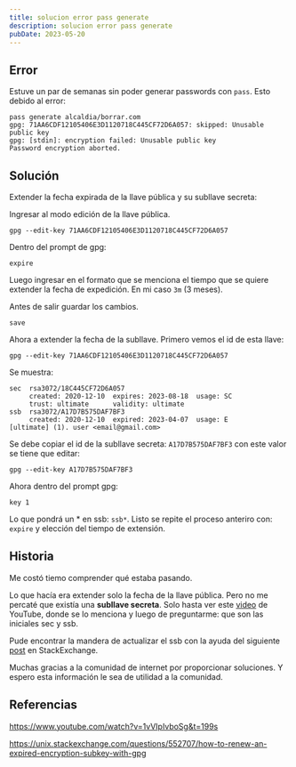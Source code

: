```yaml
---
title: solucion error pass generate
description: solucion error pass generate
pubDate: 2023-05-20
---
```


## Error

Estuve un par de semanas sin poder generar passwords con `pass`. Esto debido
al error: 

```
pass generate alcaldia/borrar.com
gpg: 71AA6CDF12105406E3D1120718C445CF72D6A057: skipped: Unusable public key
gpg: [stdin]: encryption failed: Unusable public key
Password encryption aborted.
```

## Solución

Extender la fecha expirada de la llave pública y su subllave secreta:

Ingresar al modo edición de la llave pública.

    gpg --edit-key 71AA6CDF12105406E3D1120718C445CF72D6A057

Dentro del prompt de gpg: 
    
    expire

Luego ingresar en el formato que se menciona el tiempo que se quiere 
extender la fecha de expedición. En mi caso `3m` (3 meses).

Antes de salir guardar los cambios.

    save

Ahora a extender la fecha de la subllave. Primero vemos el id de esta llave:

    gpg --edit-key 71AA6CDF12105406E3D1120718C445CF72D6A057

Se muestra: 

```
sec  rsa3072/18C445CF72D6A057
     created: 2020-12-10  expires: 2023-08-18  usage: SC
     trust: ultimate      validity: ultimate
ssb  rsa3072/A17D7B575DAF7BF3
     created: 2020-12-10  expired: 2023-04-07  usage: E
[ultimate] (1). user <email@gmail.com>

```

Se debe copiar el id de la subllave secreta: `A17D7B575DAF7BF3` con este
valor se tiene que editar:

    gpg --edit-key A17D7B575DAF7BF3

Ahora dentro del prompt gpg:
    
    key 1

Lo que pondrá un * en ssb: `ssb*`. Listo se repite el proceso anteriro con:
`expire` y elección del tiempo de extensión.  

## Historia
Me costó tiemo comprender qué estaba pasando.

Lo que hacía era extender solo la fecha de la llave pública. Pero no me percaté 
que existía una **subllave secreta**. Solo hasta ver este [video](https://www.youtube.com/watch?v=1vVIpIvboSg&t=199s) 
de YouTube, donde se lo menciona y luego de preguntarme: que son las iniciales sec y ssb.

Pude encontrar la mandera de actualizar el ssb con la ayuda del siguiente
[post](https://unix.stackexchange.com/questions/552707/how-to-renew-an-expired-encryption-subkey-with-gpg)
en StackExchange. 

Muchas gracias a la comunidad de internet por proporcionar soluciones. Y 
espero esta información le sea de utilidad a la comunidad. 

## Referencias

https://www.youtube.com/watch?v=1vVIpIvboSg&t=199s

https://unix.stackexchange.com/questions/552707/how-to-renew-an-expired-encryption-subkey-with-gpg

